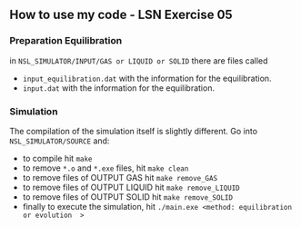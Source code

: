 ## How to use my code - LSN Exercise 05

### Preparation Equilibration

in `NSL_SIMULATOR/INPUT/GAS or LIQUID or SOLID` there are files called
- `input_equilibration.dat` with the information for the equilibration.
- `input.dat` with the information for the equilibration. 
### Simulation


The compilation of the simulation itself is slightly different. Go into `NSL_SIMULATOR/SOURCE` and:
- to compile hit `make`
- to remove `*.o` and `*.exe` files, hit `make clean`
- to remove  files of OUTPUT GAS hit `make remove_GAS`
- to remove  files of OUTPUT LIQUID hit `make remove_LIQUID`
- to remove  files of OUTPUT SOLID hit `make remove_SOLID`
- finally to execute the simulation, hit `./main.exe <method: equilibration or evolution  >`